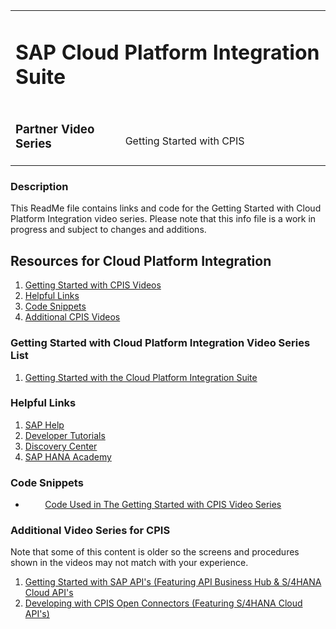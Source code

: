 <table width=100% border=0>
<tr ><td colspan=2><h1>SAP Cloud Platform Integration Suite</h1></td></tr>
<tr><td><h3>Partner Video Series</h3></td><td width=66%></br>&nbsp;Getting Started with CPIS</td>
</table>

### Description

This ReadMe file contains links and code for the Getting Started with Cloud Platform Integration video series. Please note that this info file is a work in progress and subject to changes and additions.

## <a name="gss4hapi"></a>Resources for Cloud Platform Integration
1) [Getting Started with CPIS Videos](#cpiv)
1) [Helpful Links](#cpil)
1) [Code Snippets](#cpic)
1) [Additional CPIS Videos](#cpia)

### <a name="cpiv"></a>Getting Started with Cloud Platform Integration Video Series List
1) [Getting Started with the Cloud Platform Integration Suite](exercises/extends4hccloudsdkcf.md)


### <a name="cpil"></a>Helpful Links

1) [SAP Help](https://help.sap.com/viewer/search?q=sap%20cloud%20platform%20integration%20suite)
1) [Developer Tutorials](https://developers.sap.com/tutorial-navigator.html?tag=products:technology-platform/sap-cloud-platform/sap-cloud-platform-integration-for-process-services)
1) [Discovery Center](discovery-center.cloud.sap)
1) [SAP HANA Academy](http://academy.saphana.com/)

### <a name="cpic"></a>Code Snippets

*  &nbsp;&nbsp;&nbsp;&nbsp;&nbsp;&nbsp;&nbsp;&nbsp;[Code Used in The Getting Started with CPIS Video Series](/CodeSnippets.md)

### <a name="cpia"></a>Additional Video Series for CPIS

Note that some of this content is older so the screens and procedures shown in the videos may not match with your experience.

1) [Getting Started with SAP API's (Featuring API Business Hub & S/4HANA Cloud API's](https://github.com/saphanaacademy/s4hcapi/blob/master/exercises/gettingstarteds4hcloudapis.md)
1) [Developing with CPIS Open Connectors (Featuring S/4HANA Cloud API's)](https://github.com/saphanaacademy/s4hcapi/blob/master/exercises/openconnectorss4hcloudapis.md)
